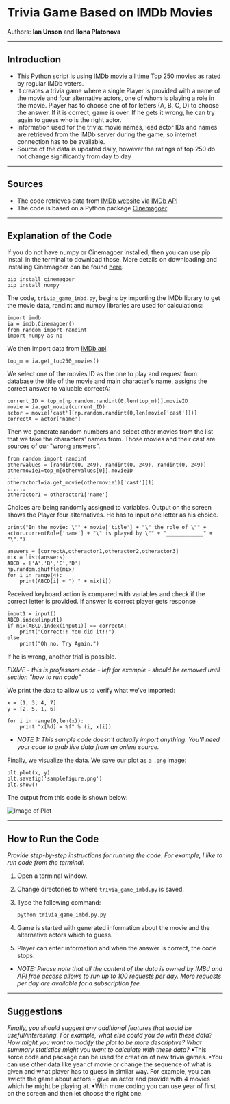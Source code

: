 # Trivia Game Based on IMDb Movies

Authors:  **Ian Unson** and **Ilona Platonova**

---

## Introduction
- This Python script is using [IMDb movie](https://www.imdb.com/) all time Top 250 movies as rated by regular IMDb voters.
- It creates a trivia game where a single Player is provided with a name of the movie and four alternative actors, one of whom is playing a role in the movie. Player has to choose one of for letters (A, B, C, D) to choose the answer. If it is correct, game is over. If he gets it wrong, he can try again to guess who is the right actor.
- Information used for the trivia: movie names, lead actor IDs and names are retrieved from the IMDb server during the game, so internet connection has to be available.
- Source of the data is updated daily, however the ratings of top 250 do not change significantly from day to day 

---

## Sources
- The code retrieves data from [IMDb website](https://developer.imdb.com/) via [IMDb API](https://imdb-api.com/)
- The code is based on a Python package [Cinemagoer](https://cinemagoer.github.io/)

---

## Explanation of the Code
If you do not have numpy or Cinemagoer installed, then you can use pip install in the terminal to download those. More details on downloading and installing Cinemagoer can be found [here](https://cinemagoer.github.io/).
```
pip install cinemagoer
pip install numpy
```

The code, `trivia_game_imbd.py`, begins by importing the IMDb library to get the movie data, randint and numpy libraries are used for calculations:
```
import imdb
ia = imdb.Cinemagoer()
from random import randint
import numpy as np
```

We then import data from [IMDb api](https://imdb-api.com/).  
```
top_m = ia.get_top250_movies()
```
We select one of the movies ID as the one to play and request from database the title of the movie and main character's name, assigns the correct answer to valuable correctA:
```
current_ID = top_m[np.random.randint(0,len(top_m))].movieID
movie = ia.get_movie(current_ID)
actor = movie['cast'][np.random.randint(0,len(movie['cast']))]
correctA = actor['name']
```
Then we generate random numbers and select other movies from the list that we take the characters' names from.
Those movies and their cast are sources of our "wrong answers". 
```
from random import randint
othervalues = [randint(0, 249), randint(0, 249), randint(0, 249)]
othermovie1=top_m[othervalues[0]].movieID
....
otheractor1=ia.get_movie(othermovie1)['cast'][1]
......
otheractor1 = otheractor1['name']
```
Choices are being randomly assigned to variables.
Output on the screen shows the Player four alternatives. He has to input one letter as his choice.
```
print("In the movie: \"" + movie['title'] + "\" the role of \"" + actor.currentRole['name'] + "\" is played by \"" + "____________" + "\".")

answers = [correctA,otheractor1,otheractor2,otheractor3]
mix = list(answers)
ABCD = ['A','B','C','D']
np.random.shuffle(mix)
for i in range(4):
    print(ABCD[i] + ") " + mix[i])
```

Received keyboard action is compared with variables and check if the correct letter is provided.
If answer is correct player gets response
```
input1 = input()
ABCD.index(input1)
if mix[ABCD.index(input1)] == correctA:
    print("Correct!! You did it!!")
else:
    print("Oh no. Try Again.")
```
If he is wrong, another trial is possible.


*FIXME - this is professors code - left for example - should be removed until section "how to run code"*

We print the data to allow us to verify what we've imported:
```
x = [1, 3, 4, 7]
y = [2, 5, 1, 6]

for i in range(0,len(x)):
	print "x[%d] = %f" % (i, x[i])		
```
- *NOTE 1:  This sample code doesn't actually import anything.  You'll need your code to grab live data from an online source.*  


Finally, we visualize the data.  We save our plot as a `.png` image:
```
plt.plot(x, y)
plt.savefig('samplefigure.png')	
plt.show()
```

The output from this code is shown below:

![Image of Plot](images/samplefigure.png)

---

## How to Run the Code
*Provide step-by-step instructions for running the code.  For example, I like to run code from the terminal:*
1. Open a terminal window.

2. Change directories to where `trivia_game_imbd.py` is saved.

3. Type the following command:
	```
	python trivia_game_imbd.py.py
	```
4. Game is started with generated information about the movie and the alternative actors which to guess.
5. Player can enter information and when the answer is correct, the code stops.

- *NOTE: Please note that all the content of the data is owned by IMBd and API free access allows to run up to 100 requests per day. More requests per day are available for a subscription fee.*

---

## Suggestions
*Finally, you should suggest any additional features that would be useful/interesting.  For example, what else could you do with these data?  How might you want to modify the plot to be more descriptive?  What summary statistics might you want to calculate with these data?*
•This sorce code and package can be used for creation of new trivia games. 
•You can use other data like year of movie or change the sequence of what is given and what player has to guess in similar way. For example, you can swicth the game about actors - give an actor and provide with 4 movies which he might be playing at. 
•With more coding you can use year of first on the screen and then let choose the right one.
